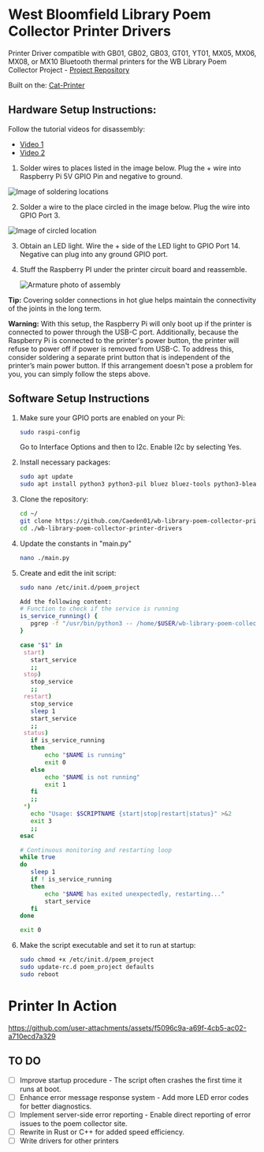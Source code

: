 # West Bloomfield Library Poem Collector Printer Drivers

Printer Driver compatible with GB01, GB02, GB03, GT01, YT01, MX05, MX06, MX08, or MX10 Bluetooth thermal printers for the WB Library Poem Collector Project - [Project Repository](https://github.com/Caeden01/West-Bloomfield-Library-Poem-Collector)

Built on the: [Cat-Printer](https://github.com/NaitLee/Cat-Printer)

## Hardware Setup Instructions:

Follow the tutorial videos for disassembly:
- [Video 1](https://www.youtube.com/watch?v=bvEZYjWYKA4)
- [Video 2](https://www.youtube.com/watch?v=4dRGZEcAp38)

1. Solder wires to places listed in the image below. Plug the + wire into Raspberry Pi 5V GPIO Pin and negative to ground.

![Image of soldering locations](https://github.com/user-attachments/assets/2ffd0a9f-59f3-4566-b947-0ddc70f2dc63)

2. Solder a wire to the place circled in the image below. Plug the wire into GPIO Port 3.

![Image of circled location](https://github.com/user-attachments/assets/ffb7413e-ea23-4426-9c5f-7e48e029d45a)

3. Obtain an LED light. Wire the + side of the LED light to GPIO Port 14. Negative can plug into any ground GPIO port.

4. Stuff the Raspberry PI under the printer circuit board and reassemble.

   ![Armature photo of assembly](https://github.com/user-attachments/assets/3afc05e9-4a82-406d-9a03-2057b6c1da55)

**Tip:** Covering solder connections in hot glue helps maintain the connectivity of the joints in the long term. 

**Warning:** With this setup, the Raspberry Pi will only boot up if the printer is connected to power through the USB-C port. Additionally, because the Raspberry Pi is connected to the printer's power button, the printer will refuse to power off if power is removed from USB-C. To address this, consider soldering a separate print button that is independent of the printer’s main power button. If this arrangement doesn't pose a problem for you, you can simply follow the steps above.

## Software Setup Instructions

1. Make sure your GPIO ports are enabled on your Pi:
    ```bash
    sudo raspi-config
    ```
   Go to Interface Options and then to I2c. Enable I2c by selecting Yes.

2. Install necessary packages:
    ```bash
    sudo apt update
    sudo apt install python3 python3-pil bluez bluez-tools python3-bleak python3-gpiozero python3-requests
    ```

3. Clone the repository:
    ```bash
    cd ~/
    git clone https://github.com/Caeden01/wb-library-poem-collector-printer-drivers
    cd ./wb-library-poem-collector-printer-drivers
    ```
4. Update the constants in "main.py"
    ```bash
    nano ./main.py
    ```
   
5. Create and edit the init script:
    ```bash
    sudo nano /etc/init.d/poem_project
    ```
    ```bash
   Add the following content:
   # Function to check if the service is running
   is_service_running() {
       pgrep -f "/usr/bin/python3 -- /home/$USER/wb-library-poem-collector-printer-drivers/main.py" >/dev/null
   }
   
   case "$1" in
     start)
       start_service
       ;;
     stop)
       stop_service
       ;;
     restart)
       stop_service
       sleep 1
       start_service
       ;;
     status)
       if is_service_running
       then
           echo "$NAME is running"
           exit 0
       else
           echo "$NAME is not running"
           exit 1
       fi
       ;;
     *)
       echo "Usage: $SCRIPTNAME {start|stop|restart|status}" >&2
       exit 3
       ;;
   esac
   
   # Continuous monitoring and restarting loop
   while true
   do
       sleep 1
       if ! is_service_running
       then
           echo "$NAME has exited unexpectedly, restarting..."
           start_service
       fi
   done
   
   exit 0
    ```

7. Make the script executable and set it to run at startup:
    ```bash
    sudo chmod +x /etc/init.d/poem_project
    sudo update-rc.d poem_project defaults
    sudo reboot
    ```

# Printer In Action

https://github.com/user-attachments/assets/f5096c9a-a69f-4cb5-ac02-a710ecd7a329

## TO DO

- [ ] Improve startup procedure - The script often crashes the first time it runs at boot.
- [ ] Enhance error message response system - Add more LED error codes for better diagnostics.
- [ ] Implement server-side error reporting - Enable direct reporting of error issues to the poem collector site.
- [ ] Rewrite in Rust or C++ for added speed efficiency. 
- [ ] Write drivers for other printers
